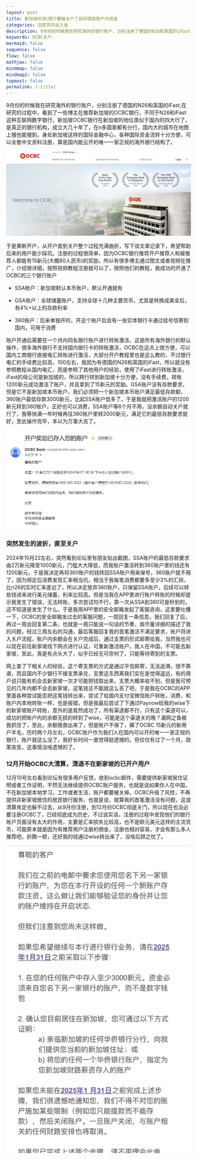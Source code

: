 ```yaml
---
layout: post
title: 新加坡OCBC银行要被关户了如何提取账户内资金
categories: 加密货币出入金
description: 9月份的时候我在研究海外的银行账户，分别注册了德国的N26和英国的iFast,在研究的过程中，看到了一些博主在推荐新加坡的OCBC银行，不同于N26和iFast这种互联网数字银行，新加坡OCBC是真正的银行机构，可以全套中文资料注册，算是国内能云开的唯一一家正规的海外银行结构了，四个月的时间我完整经历了从开户到关户
keywords: OCBC关户
mermaid: false
sequence: false
flow: false
mathjax: false
mindmap: false
mindmap2: false
topmost: false
permalink: /:title/
---
```


9月份的时候我在研究海外的银行账户，分别注册了德国的N26和英国的iFast,在研究的过程中，看到了一些博主在推荐新加坡的OCBC银行，不同于N26和iFast这种互联网数字银行，新加坡OCBC银行在新加坡的地位类似于国内的四大行了，是真正的银行机构，成立大几十年了，在n多国家都有分行，国内大的城市在地图上搜也能搜到，身处新加坡这样的国际金融中心，各种国际资金流转十分方便，可以全套中文资料注册，算是国内能云开的唯一一家正规的海外银行结构了。

![OCBC](/images/posts/ocbc/ocbc.png)

于是果断开户，从开户直到关户整个过程充满曲折，写下该文章记录下，希望帮助后来的用户能少踩坑。注册的过程很简单，因为OCBC银行推荐开户推荐人和被推荐人都能有15新元(大概80人民币)的奖励，所以有很多博主通过图文或者视频在推广，介绍很详细，按照视频教程注册就可以了，按照他们的教程，我成功的开通了OCBC的三个银行账户

- SSA账户：新加坡默认本币账户，默认开通就有

- GSA账户：全球储蓄账户，支持全球十几种主要货币，尤其是转换成美金后，有4%+以上的存款利率

- 360账户：后来单独开的，开这个账户后会有一张实体银行卡通过挂号信寄到国内，可用于消费

账户开通后需要在一个月内同名银行账户进行转账激活，这是所有海外银行的默认操作，很多海外银行不支持国内银行卡的转账激活，OCBC在这点上很方便，可以国内工商银行直接电汇转账进行激活，大部分开户教程里也是这么教的，不过银行电汇的手续费比较高，100左右，我因为有德国的N26和英国的iFast，所以就没有参照教程从国内电汇，而是参照了其他用户的经验，使用了iFast进行转账激活，iFast的母公司是新加坡的，所以跨行转到新加坡十分方便，没有手续费，转账1200新元成功激活了账户，并且拿到了15新元的奖励。GSA账户没有存款要求，但是它不是新加坡本币账户，我们必须把一个新加坡本币账户满足最低存款额，360账户最低存款3000新元，比起SSA账户低多了，于是我就把激活账户的1200新元转到360账户，正好也可以消费，SSA账户等6个月不用，没余额自动关户就行了，我等快满一年时候再往360账户里转2000新元，满足它的最低存款要求就好，至此操作完毕，本以为万事大吉了。

![OCBC bonus](/images/posts/ocbc/bonus.png)

### 突然发生的波折，直至关户

2024年10月22左右，突然看到论坛里有朋友贴出截图，SSA账户的最低存款要求由2万新元降至1000新元，门槛大大降低，而我账户激活转到360账户里的钱还有1200新元，于是我决定再将360账户的钱转回SSA账户用来保号，360账户就不用了，因为绑定后消费发现汇率相当坑，相当于我每笔消费都要多至少3%的汇损，比n26的实时汇率差远了，所以决定放弃360账户，只保留SSA账户，后续可以转些钱进来进行美元储蓄，利率比较高。但是当我在APP里进行账户转账的时候却提示我发生了错误，无法转账，多次尝试均不行，第一次从SSA到360可是秒到的，这不知道是发生了什么，于是我用APP里的安全邮箱发起了客服咨询，这里要吐槽一下，OCBC的安全邮箱发过去的客服问题，一周回复一条信息，我们回复了后，再过一周会回复第二条，也就是一周只能说一句话的节奏，我尽量详细的描述了我的问题，经过三周左右的沟通，最后客服回复我的首笔激活不满足要求，账户将进入关户流程，账户内余额会在关户完成后，通过支票的形式邮寄给我，当然我也可以现在前往新家坡线下网点进行认证，可重新激活账户，我人在中国，不可能去新家坡，至此，真是有点头大了，似乎已经无可奈何了，只能等待寄到的支票。

网上查了下相关人的经验，这个寄支票的方式是通过平信邮寄，无法追溯，很不靠谱，而且国内不少银行不接支票承兑，支票这东西离我们实在是觉得遥远，有的用户说只能有机会去新家坡一次才可能把钱取出来，支票大概率收不到，但是我可预见的几年内都不会去新家坡，这笔钱总不能就这么丢了吧，于是我在OCBC的APP里面各种尝试能否把这笔钱转出来，尝试了给国内支付宝微信账户转账，消费，和账户内本地转账一样，也是报错，但是我最后尝试了下通过Paynow给我的wise下的新家坡账户转账，意外的是竟然成功了，所有渠道都不行，只有这个渠道可以，成功的把账户内的余额无损的转到了wise，可能是这个渠道关的晚？漏网之鱼被我抓住了，至此，余额挽救出来了，但是账户不保了，薅了OCBC 15新元的新用户羊毛，历时两个月左右，OCBC账户作为我们人在国内可以开的唯一一家正规的银行，账户就这么没了，我好长时间一直觉得挺遗憾的。但仅仅有过了一个月，政策突变，这事情没啥遗憾的了。

### 12月开始OCBC大清算，清退不在新家坡的已开户用户

12月10号左右看到论坛有很多用户反馈，收到ocbc邮件，需要提供新家坡居住证明或者工作证明，不然无法继续提供OCBC账户服务，也就是说如果你人在中国，不在新加坡本地学习，工作或者生活，账户都要被关掉。OCBC升级了风控，不再提供非新家坡居住的居民银行服务，也就是说，就算我的首笔激活没有问题，这波清算肯定也躲不过去，从9月份注册，到12月份OCBC彻底关门，所以现在也没必要注册OCBC了，已经彻底成为历史，不过说实话，注册的过程中发现他们的银行账户页面没有太大的作用，主要是汇率损失比较高，也不是欧元美元这样的主流货币，可能原本就是因为有推荐用户注册的佣金，注册也相对容易，才会有那么多人推荐吧，折腾一顿，还好我的钱通过wise转出来了，没啥后顾之忧了。

![close account](/images/posts/ocbc/closeaccount.jpg)








  






